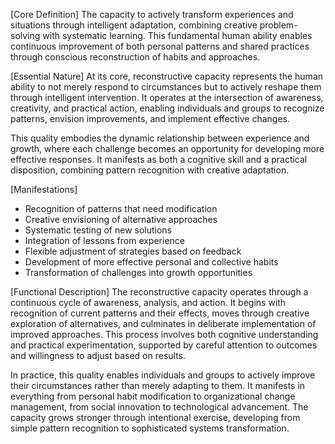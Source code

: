 [Core Definition]
The capacity to actively transform experiences and situations through intelligent adaptation, combining creative problem-solving with systematic learning. This fundamental human ability enables continuous improvement of both personal patterns and shared practices through conscious reconstruction of habits and approaches.

[Essential Nature]
At its core, reconstructive capacity represents the human ability to not merely respond to circumstances but to actively reshape them through intelligent intervention. It operates at the intersection of awareness, creativity, and practical action, enabling individuals and groups to recognize patterns, envision improvements, and implement effective changes.

This quality embodies the dynamic relationship between experience and growth, where each challenge becomes an opportunity for developing more effective responses. It manifests as both a cognitive skill and a practical disposition, combining pattern recognition with creative adaptation.

[Manifestations]
- Recognition of patterns that need modification
- Creative envisioning of alternative approaches
- Systematic testing of new solutions
- Integration of lessons from experience
- Flexible adjustment of strategies based on feedback
- Development of more effective personal and collective habits
- Transformation of challenges into growth opportunities

[Functional Description]
The reconstructive capacity operates through a continuous cycle of awareness, analysis, and action. It begins with recognition of current patterns and their effects, moves through creative exploration of alternatives, and culminates in deliberate implementation of improved approaches. This process involves both cognitive understanding and practical experimentation, supported by careful attention to outcomes and willingness to adjust based on results.

In practice, this quality enables individuals and groups to actively improve their circumstances rather than merely adapting to them. It manifests in everything from personal habit modification to organizational change management, from social innovation to technological advancement. The capacity grows stronger through intentional exercise, developing from simple pattern recognition to sophisticated systems transformation.